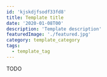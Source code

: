 ```yaml
---
id: 'kjskdjfsodf33fd8'
title: Template title
date: '2020-01-08T00'
description: 'Template description'
featuredImage: './featured.jpg'
category: template_category
tags:
  - template_tag
---
```


TODO
